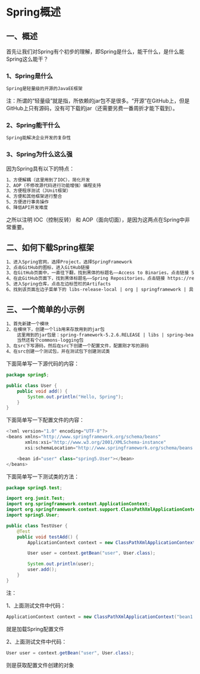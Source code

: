 # Spring概述

## 一、概述

首先让我们对Spring有个初步的理解，即Spring是什么，能干什么，是什么能Spring这么能干？

### 1、Spring是什么

```markdown
Spring是轻量级的开源的JavaEE框架
```

注：所谓的“轻量级”就是指，所依赖的jar包不是很多。“开源”在GitHub上，但是GitHub上只有源码，没有可下载的jar（还需要另费一番周折才能下载到）。

### 2、Spring能干什么

```markdown
Spring能解决企业开发的复杂性
```

### 3、Spring为什么这么强

因为Spring具有以下的特点：

```markdown
1、方便解耦（这里用到了IOC），简化开发
2、AOP（不修改源代码进行功能增强）编程支持
3、方便程序测试（JUnit框架）
4、方便和其他框架进行整合
5、方便进行事务操作
6、降低API开发难度
```

之所以注明 IOC（控制反转） 和 AOP（面向切面），是因为这两点在Spring中非常重要。

## 二、如何下载Spring框架

```markdown
1、进入Spring官网，选择Project，选择SpringFramework
2、点击GitHub的图标，进入GitHub链接
3、在GitHub页面中，一直往下翻，找到黑体的标题名——Access to Binaries，点击链接 Spring Framework Artifacts
4、在此GitHub页面下，找到黑体标题名——Spring Repositories，点击链接 https://repo.spring.io 
5、进入Spring仓库，点击左边标签栏的Artifacts
6、找到该页面左边子菜单下的 libs-release-local | org | springframework | 具体的Spring版本（这里选择的是5.2.6，文件后缀名dist.zip）
```

## 三、一个简单的小示例

```markdown
1、首先新建一个模块
2、在模块下，创建一个lib用来存放用到的jar包
	这里用到的jar包是：spring-framework-5.2.6.RELEASE | libs | spring-beans-5.2.6.RELEASE.jar && spring-context-5.2.6.RELEASE.jar && spring-core-5.2.6.RELEASE.jar && spring-expression-5.2.6.RELEASE.jar
	当然还有个commons-logging包
3、在src下写源码，然后在src下创建一个配置文件，配置刚才写的源码
4、在src创建一个测试包，并在测试包下创建测试类
```

下面简单写一下源代码的内容：

```java
package spring5;

public class User {
    public void add() {
        System.out.println("Hello, Spring");
    }
}
```

下面简单写一下配置文件的内容：

```java
<?xml version="1.0" encoding="UTF-8"?>
<beans xmlns="http://www.springframework.org/schema/beans"
       xmlns:xsi="http://www.w3.org/2001/XMLSchema-instance"
       xsi:schemaLocation="http://www.springframework.org/schema/beans http://www.springframework.org/schema/beans/spring-beans.xsd">

    <bean id="user" class="spring5.User"></bean>
</beans>
```

下面简单写一下测试类的方法：

```java
package spring5.test;

import org.junit.Test;
import org.springframework.context.ApplicationContext;
import org.springframework.context.support.ClassPathXmlApplicationContext;
import spring5.User;

public class TestUser {
    @Test
    public void testAdd() {
        ApplicationContext context = new ClassPathXmlApplicationContext("bean1.xml");

        User user = context.getBean("user", User.class);

        System.out.println(user);
        user.add();
    }
}
```

注：

1、上面测试文件中代码：

```java
ApplicationContext context = new ClassPathXmlApplicationContext("bean1.xml");
```

就是加载Spring配置文件

2、上面测试文件中代码：

```java
User user = context.getBean("user", User.class);
```

则是获取配置文件创建的对象